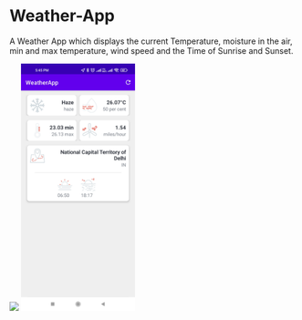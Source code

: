 # Weather-App

A Weather App which displays the current Temperature, moisture in the air, min and max temperature, wind speed and the Time of Sunrise and Sunset.

<img src="images/1645791351916.gif" width="200">                                                <img src="images/1645791351911.jpg" width="200">
